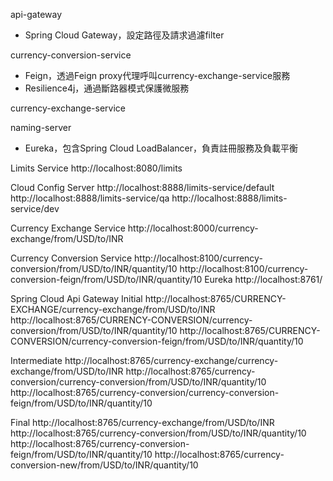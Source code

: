 api-gateway

- Spring Cloud Gateway，設定路徑及請求過濾filter

currency-conversion-service

- Feign，透過Feign proxy代理呼叫currency-exchange-service服務
- Resilience4j，通過斷路器模式保護微服務

currency-exchange-service

naming-server

- Eureka，包含Spring Cloud LoadBalancer，負責註冊服務及負載平衡


Limits Service
  http://localhost:8080/limits
  
Cloud Config Server
  http://localhost:8888/limits-service/default
  http://localhost:8888/limits-service/qa
  http://localhost:8888/limits-service/dev
  
Currency Exchange Service
  http://localhost:8000/currency-exchange/from/USD/to/INR
  
Currency Conversion Service
  http://localhost:8100/currency-conversion/from/USD/to/INR/quantity/10
  http://localhost:8100/currency-conversion-feign/from/USD/to/INR/quantity/10
Eureka
  http://localhost:8761/
  
Spring Cloud Api Gateway
Initial
  http://localhost:8765/CURRENCY-EXCHANGE/currency-exchange/from/USD/to/INR
  http://localhost:8765/CURRENCY-CONVERSION/currency-conversion/from/USD/to/INR/quantity/10
  http://localhost:8765/CURRENCY-CONVERSION/currency-conversion-feign/from/USD/to/INR/quantity/10
  
Intermediate
  http://localhost:8765/currency-exchange/currency-exchange/from/USD/to/INR
  http://localhost:8765/currency-conversion/currency-conversion/from/USD/to/INR/quantity/10
  http://localhost:8765/currency-conversion/currency-conversion-feign/from/USD/to/INR/quantity/10
  
Final
  http://localhost:8765/currency-exchange/from/USD/to/INR
  http://localhost:8765/currency-conversion/from/USD/to/INR/quantity/10
  http://localhost:8765/currency-conversion-feign/from/USD/to/INR/quantity/10
  http://localhost:8765/currency-conversion-new/from/USD/to/INR/quantity/10
